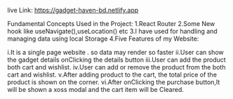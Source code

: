
live Link:
https://gadget-haven-bd.netlify.app


Fundamental Concepts Used in the Project:
1.React Router
2.Some New hook like useNavigate(),useLocation() etc
3.I have used for handling and managing data using local Storage
4.Five Features of my Website:


i.It is a single page website . so data may render so faster
ii.User can show the gadget details onClicking the details button
iii.User can add the product both cart and wishlist.
iv.User can add or remove the product from the both cart and wishlist.
v.After adding product to the cart, the total price of the product is shown on the corner.
vi.After onClicking the purchase button,It will be shown a xoss modal and the cart item will be Cleared.  